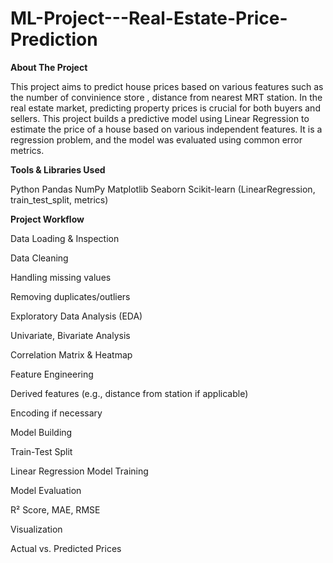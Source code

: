 # ML-Project---Real-Estate-Price-Prediction

**About The Project**

This project aims to predict house prices based on various features such as the number of convinience store , distance from nearest MRT station.
In the real estate market, predicting property prices is crucial for both buyers and sellers. 
This project builds a predictive model using Linear Regression to estimate the price of a house based on various independent features.
It is a regression problem, and the model was evaluated using common error metrics.

**Tools & Libraries Used**

Python
Pandas
NumPy
Matplotlib
Seaborn
Scikit-learn (LinearRegression, train_test_split, metrics)

**Project Workflow**

Data Loading & Inspection

Data Cleaning

Handling missing values

Removing duplicates/outliers

Exploratory Data Analysis (EDA)

Univariate, Bivariate Analysis

Correlation Matrix & Heatmap

Feature Engineering

Derived features (e.g., distance from station if applicable)

Encoding if necessary

Model Building

Train-Test Split

Linear Regression Model Training

Model Evaluation

R² Score, MAE, RMSE

Visualization

Actual vs. Predicted Prices

